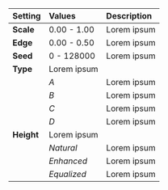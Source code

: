 | Setting    | Values      | Description |
| :--------- | :---------- | :---------- |
| **Scale**  | 0.00 - 1.00 | Lorem ipsum |
| **Edge**   | 0.00 - 0.50 | Lorem ipsum |
| **Seed**   | 0 - 128000  | Lorem ipsum |
| **Type**   | Lorem ipsum |
|            | *A*         | Lorem ipsum |
|            | *B*         | Lorem ipsum |
|            | *C*         | Lorem ipsum |
|            | *D*         | Lorem ipsum |
| **Height** | Lorem ipsum |
|            | *Natural*   | Lorem ipsum |
|            | *Enhanced*  | Lorem ipsum |
|            | *Equalized* | Lorem ipsum |
